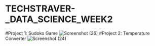 # TECHSTRAVER-_DATA_SCIENCE_WEEK2
#Project 1: Sudoko Game 
![Screenshot (26)](https://github.com/user-attachments/assets/11aab457-ee00-4a82-a18f-0a9548287d03)
#Project 2: Temperature Converter
![Screenshot (24)](https://github.com/user-attachments/assets/af20ecd9-f672-4145-9aac-de72895b0cf9)
